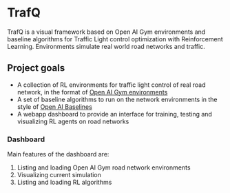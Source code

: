[logo]: ./trafqlogo.png
# TrafQ
TrafQ is a visual framework based on Open AI Gym environments and baseline algorithms for Traffic Light control optimization with Reinforcement Learning. Environments simulate real world road networks and traffic.

## Project goals
- A collection of RL environments for traffic light control of real road network, in the format of [Open AI Gym environments](https://gym.openai.com/envs/)
- A set of baseline algorithms to run on the network environments in the style of [Open AI Baselines](https://github.com/openai/baselines/) 
- A webapp dashboard to provide an interface for training, testing and visualizing RL agents on road networks

### Dashboard
Main features of the dashboard are:
1) Listing and loading Open AI Gym road network environments
2) Visualizing current simulation 
3) Listing and loading RL algorithms
